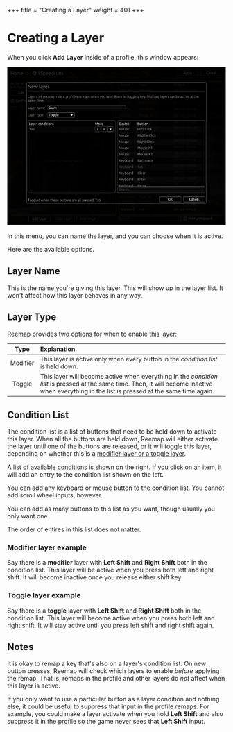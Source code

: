 +++
title = "Creating a Layer"
weight = 401
+++

# Creating a Layer

When you click **Add Layer** inside of a profile, this window appears:

![screenshot](/images/tutorial/layer_modal.png)

In this menu, you can name the layer, and you can choose when it is active.

Here are the available options.

## Layer Name

This is the name you're giving this layer. This will show up in the layer list. It won't affect how
this layer behaves in any way.

## Layer Type

Reemap provides two options for when to enable this layer:

| Type    | Explanation |
| :-----------: | :---------- |
| Modifier      | This layer is active only when every button in the *condition list* is held down. |
| Toggle        | This layer will become active when everything in the *condition list* is pressed at the same time. Then, it will become inactive when everything in the list is pressed at the same time again. |

## Condition List

The condition list is a list of buttons that need to be held down to activate this layer.
When all the buttons are held down, Reemap will either activate the layer until one of the
buttons are released, or it will toggle this layer, depending on whether this is a
[modifier layer or a toggle layer](#layer-type).

A list of available conditions is shown on the right. If you click on an item, it will add an entry
to the condition list shown on the left.

You can add any keyboard or mouse button to the condition list. You cannot add scroll wheel inputs,
however.

You can add as many buttons to this list as you want, though usually you only want one.

The order of entires in this list does not matter.

### Modifier layer example

Say there is a **modifier** layer with **Left Shift** and **Right Shift** both in the condition list.
This layer will be active when you press both left and right shift. It will become inactive once
you release either shift key.

### Toggle layer example

Say there is a **toggle** layer with **Left Shift** and **Right Shift** both in the condition list.
This layer will become active when you press both left and right shift. It will stay active until
you press left shift and right shift again.

## Notes

It is okay to remap a key that's also on a layer's condition list. On new button presses, Reemap will
check which layers to enable *before* applying the remap. That is, remaps in the profile and other
layers do *not* affect when this layer is active.

If you only want to use a particular button as a layer condition and nothing else, it could be
useful to suppress that input in the profile remaps. For example, you could make a layer activate
when you hold **Left Shift** and also suppress it in the profile so the game never sees that
**Left Shift** input.